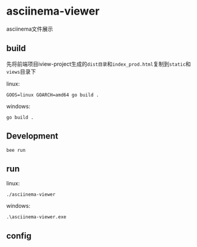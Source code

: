 # asciinema-viewer

asciinema文件展示

## build

先将前端项目iview-project生成的`dist目录`和`index_prod.html`复制到`static`和`views`目录下

linux:

```
GOOS=linux GOARCH=amd64 go build .
```

windows:

```
go build .
```

## Development

```
bee run
```

## run

linux:

```
./asciinema-viewer
```

windows:

```
.\asciinema-viewer.exe
```

## config
